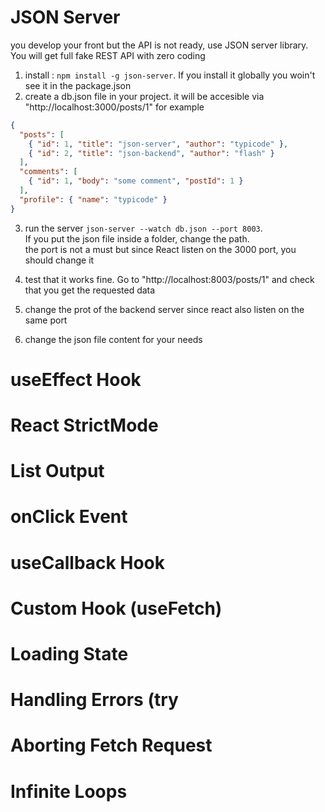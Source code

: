 # JSON Server
you develop your front but the API is not ready, use JSON server library. You will get full fake REST API with zero coding
1. install : `npm install -g json-server`. If you install it globally you woin't see it in the package.json
2. create a db.json file in your project. it will be accesible via "http://localhost:3000/posts/1" for example
```json
{
  "posts": [
    { "id": 1, "title": "json-server", "author": "typicode" },
    { "id": 2, "title": "json-backend", "author": "flash" }
  ],
  "comments": [
    { "id": 1, "body": "some comment", "postId": 1 }
  ],
  "profile": { "name": "typicode" }
}
```
3. run the server `json-server --watch db.json --port 8003`.\
If you put the json file inside a folder, change the path.\
the port is not a must but since React listen on the 3000 port, you should change it

4. test that it works fine. Go to "http://localhost:8003/posts/1" and check that you get the requested data
5. change the prot of the backend server since react also listen on the same port
5. change the json file content for your needs

# useEffect Hook
# React StrictMode
# List Output
# onClick Event
# useCallback Hook
# Custom Hook (useFetch)
# Loading State
# Handling Errors (try
# Aborting Fetch Request
# Infinite Loops
